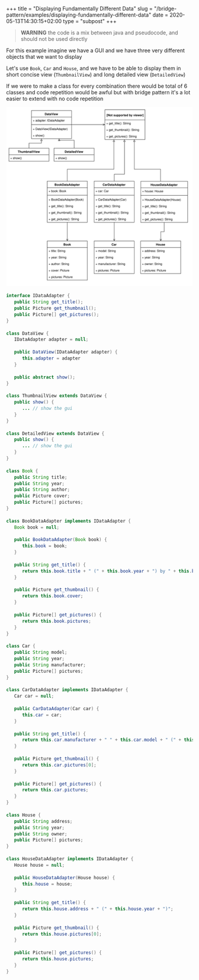 +++
title = "Displaying Fundamentally Different Data"
slug = "/bridge-pattern/examples/displaying-fundamentally-different-data"
date = 2020-05-13T14:30:15+02:00
type = "subpost"
+++

> **WARNING** the code is a mix between java and pseudocode, and should not be used directly

For this example imagine we have a GUI and we have three very different objects that we want to display

Let's use `Book`, `Car` and `House`, and we have to be able to display them in short concise view (`ThumbnailView`) and long detailed view (`DetailedView`)

If we were to make a class for every combination there would be total of 6 classes and code repetition would be awful but with bridge pattern it's a lot easier to extend with no code repetition

![UML Diagram](/design-patterns/bridge/displaying-data-01.svg)

```java
interface IDataAdapter {
   public String get_title();
   public Picture get_thumbnail();
   public Picture[] get_pictures();
}

class DataView {
   IDataAdapter adapter = null;

   public DataView(IDataAdapter adapter) {
      this.adapter = adapter
   }

   public abstract show();
}

class ThumbnailView extends DataView {
   public show() {
      ... // show the gui
   }
}

class DetailedView extends DataView {
   public show() {
      ... // show the gui
   }
}

class Book {
   public String title;
   public String year;
   public String author;
   public Picture cover;
   public Picture[] pictures;
}

class BookDataAdapter implements IDataAdapter {
   Book book = null;
   
   public BookDataAdapter(Book book) {
      this.book = book;
   }

   public String get_title() {
      return this.book.title + " (" + this.book.year + ") by " + this.book.author;
   }

   public Picture get_thumbnail() {
      return this.book.cover;
   }

   public Picture[] get_pictures() {
      return this.book.pictures;
   }
}

class Car {
   public String model;
   public String year;
   public String manufacturer;
   public Picture[] pictures;
}

class CarDataAdapter implements IDataAdapter {
   Car car = null;
   
   public CarDataAdapter(Car car) {
      this.car = car;
   }

   public String get_title() {
      return this.car.manufacturer + " " + this.car.model + " (" + this.car.year + ")";
   }

   public Picture get_thumbnail() {
      return this.car.pictures[0];
   }

   public Picture[] get_pictures() {
      return this.car.pictures;
   }
}

class House {
   public String address;
   public String year;
   public String owner;
   public Picture[] pictures;
}

class HouseDataAdapter implements IDataAdapter {
   House house = null;
   
   public HouseDataAdapter(House house) {
      this.house = house;
   }

   public String get_title() {
      return this.house.address + " (" + this.house.year + ")";
   }

   public Picture get_thumbnail() {
      return this.house.pictures[0];
   }

   public Picture[] get_pictures() {
      return this.house.pictures;
   }
}
```
